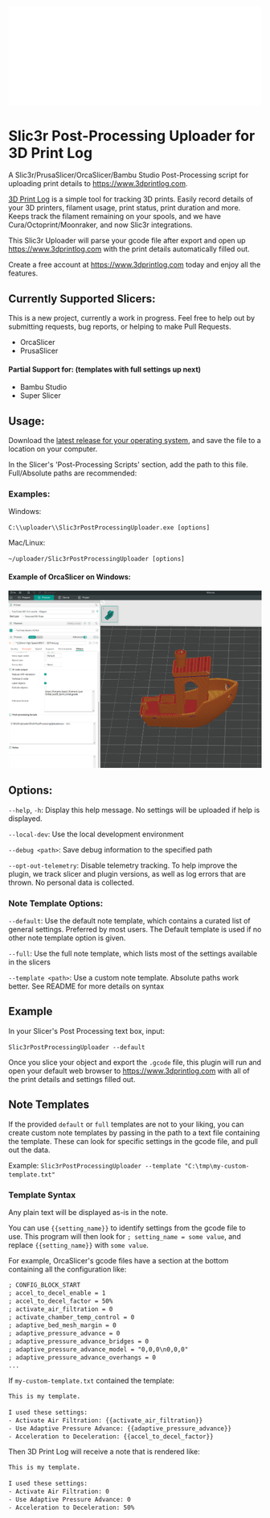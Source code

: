 ![3D Print Log logo](docs/assets/3d-print-log-logo_8b178eb1339b.svg)

# Slic3r Post-Processing Uploader for 3D Print Log

A Slic3r/PrusaSlicer/OrcaSlicer/Bambu Studio Post-Processing script for uploading print details to https://www.3dprintlog.com.

[3D Print Log](https://www.3dprintlog.com) is a simple tool for tracking 3D prints. Easily record details of your 3D printers, filament usage, print status, print duration and more. Keeps track the filament remaining on your spools, and we have Cura/Octoprint/Moonraker, and now Slic3r integrations.

This Slic3r Uploader will parse your gcode file after export and open up https://www.3dprintlog.com with the print details automatically filled out.

Create a free account at https://www.3dprintlog.com today and enjoy all the features.

## Currently Supported Slicers:

This is a new project, currently a work in progress. Feel free to help out by submitting requests, bug reports, or helping to make Pull Requests.

- OrcaSlicer
- PrusaSlicer

#### Partial Support for: (templates with full settings up next)

- Bambu Studio
- Super Slicer

## Usage:

Download the [latest release for your operating system](https://github.com/ChristopherHoffman/Slic3rPostProcessingUploader/releases), and save the file to a location on your computer.

In the Slicer's 'Post-Processing Scripts' section, add the path to this file. Full/Absolute paths are recommended:

### Examples:

Windows:

`C:\\uploader\\Slic3rPostProcessingUploader.exe [options]`

Mac/Linux:

`~/uploader/Slic3rPostProcessingUploader [options]`

#### Example of OrcaSlicer on Windows:

![Screenshot of OrcaSlicer with the Other Tab visible. In the Post-Processing Scripts section, we see the example of the absolute path to a windows .exe](docs\assets\OrcaSlicerExample.png)

## Options:

`--help`, `-h`: Display this help message. No settings will be uploaded if help is displayed.

`--local-dev`: Use the local development environment

`--debug <path>`: Save debug information to the specified path

`--opt-out-telemetry`: Disable telemetry tracking. To help improve the plugin, we track slicer and plugin versions, as well as log errors that are thrown. No personal data is collected.

### Note Template Options:

`--default`: Use the default note template, which contains a curated list of general settings. Preferred by most users. The Default template is used if no other note template option is given.

`--full`: Use the full note template, which lists most of the settings available in the slicers

`--template <path>`: Use a custom note template. Absolute paths work better. See README for more details on syntax

## Example

In your Slicer's Post Processing text box, input:

`Slic3rPostProcessingUploader --default`

Once you slice your object and export the `.gcode` file, this plugin will run and open your default web browser to https://www.3dprintlog.com with all of the print details and settings filled out.

## Note Templates

If the provided `default` or `full` templates are not to your liking, you can create custom note templates by passing in the path to a text file containing the template. These can look for specific settings in the gcode file, and pull out the data.

Example:
`Slic3rPostProcessingUploader --template "C:\tmp\my-custom-template.txt"`

### Template Syntax

Any plain text will be displayed as-is in the note.

You can use `{{setting_name}}` to identify settings from the gcode file to use. This program will then look for `; setting_name = some value`, and replace `{{setting_name}}` with `some value`.

For example, OrcaSlicer's gcode files have a section at the bottom containing all the configuration like:

```
; CONFIG_BLOCK_START
; accel_to_decel_enable = 1
; accel_to_decel_factor = 50%
; activate_air_filtration = 0
; activate_chamber_temp_control = 0
; adaptive_bed_mesh_margin = 0
; adaptive_pressure_advance = 0
; adaptive_pressure_advance_bridges = 0
; adaptive_pressure_advance_model = "0,0,0\n0,0,0"
; adaptive_pressure_advance_overhangs = 0
...
```

If `my-custom-template.txt` contained the template:

```
This is my template.

I used these settings:
- Activate Air Filtration: {{activate_air_filtration}}
- Use Adaptive Pressure Advance: {{adaptive_pressure_advance}}
- Acceleration to Deceleration: {{accel_to_decel_factor}}
```

Then 3D Print Log will receive a note that is rendered like:

```
This is my template.

I used these settings:
- Activate Air Filtration: 0
- Use Adaptive Pressure Advance: 0
- Acceleration to Deceleration: 50%
```
